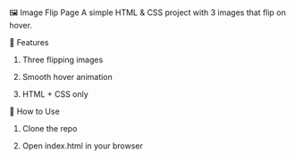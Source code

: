 🖼️ Image Flip Page
A simple HTML & CSS project with 3 images that flip on hover.

🔧 Features
1. Three flipping images

2. Smooth hover animation

3. HTML + CSS only

📂 How to Use
1. Clone the repo

2. Open index.html in your browser
